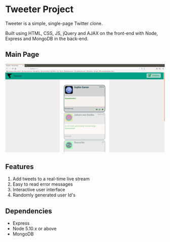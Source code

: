 # Tweeter Project

Tweeter is a simple, single-page Twitter clone.

Built using HTML, CSS, JS, jQuery and AJAX on the front-end with Node, Express and MongoDB in the back-end.

## Main Page

!["Main page where you can start tweeting"](https://github.com/twjsanderson/tweeter/blob/master/public/images/Screenshot%20from%202018-12-14%2013-30-07.png)

## Features

1. Add tweets to a real-time live stream
2. Easy to read error messages
3. Interactive user interface
4. Randomly generated user Id's

## Dependencies

- Express
- Node 5.10.x or above
- MongoDB
